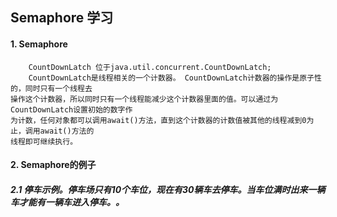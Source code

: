 ## Semaphore 学习

#### 1. Semaphore   

        CountDownLatch 位于java.util.concurrent.CountDownLatch;
        CountDownLatch是线程相关的一个计数器。 CountDownLatch计数器的操作是原子性的，同时只有一个线程去
    操作这个计数器，所以同时只有一个线程能减少这个计数器里面的值。可以通过为CountDownLatch设置初始的数字作
    为计数，任何对象都可以调用await()方法，直到这个计数器的计数值被其他的线程减到0为止，调用await()方法的
    线程即可继续执行。
    

#### 2. Semaphore的例子

##### 2.1 停车示例。停车场只有10个车位，现在有30辆车去停车。当车位满时出来一辆车才能有一辆车进入停车。。





